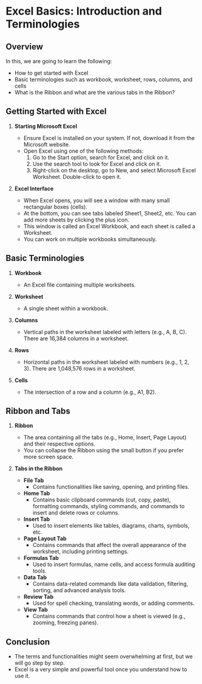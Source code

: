 # Excel Basics: Introduction and Terminologies

## Overview
In this, we are going to learn the following:
- How to get started with Excel
- Basic terminologies such as workbook, worksheet, rows, columns, and cells
- What is the Ribbon and what are the various tabs in the Ribbon?

## Getting Started with Excel
1. **Starting Microsoft Excel**
    - Ensure Excel is installed on your system. If not, download it from the Microsoft website.
    - Open Excel using one of the following methods:
        1. Go to the Start option, search for Excel, and click on it.
        2. Use the search tool to look for Excel and click on it.
        3. Right-click on the desktop, go to New, and select Microsoft Excel Worksheet. Double-click to open it.

2. **Excel Interface**
    - When Excel opens, you will see a window with many small rectangular boxes (cells).
    - At the bottom, you can see tabs labeled Sheet1, Sheet2, etc. You can add more sheets by clicking the plus icon.
    - This window is called an Excel Workbook, and each sheet is called a Worksheet.
    - You can work on multiple workbooks simultaneously.

## Basic Terminologies
1. **Workbook**
    - An Excel file containing multiple worksheets.

2. **Worksheet**
    - A single sheet within a workbook.

3. **Columns**
    - Vertical paths in the worksheet labeled with letters (e.g., A, B, C). There are 16,384 columns in a worksheet.

4. **Rows**
    - Horizontal paths in the worksheet labeled with numbers (e.g., 1, 2, 3). There are 1,048,576 rows in a worksheet.

5. **Cells**
    - The intersection of a row and a column (e.g., A1, B2).

## Ribbon and Tabs
1. **Ribbon**
    - The area containing all the tabs (e.g., Home, Insert, Page Layout) and their respective options.
    - You can collapse the Ribbon using the small button if you prefer more screen space.

2. **Tabs in the Ribbon**
    - **File Tab**
        - Contains functionalities like saving, opening, and printing files.
    - **Home Tab**
        - Contains basic clipboard commands (cut, copy, paste), formatting commands, styling commands, and commands to insert and delete rows or columns.
    - **Insert Tab**
        - Used to insert elements like tables, diagrams, charts, symbols, etc.
    - **Page Layout Tab**
        - Contains commands that affect the overall appearance of the worksheet, including printing settings.
    - **Formulas Tab**
        - Used to insert formulas, name cells, and access formula auditing tools.
    - **Data Tab**
        - Contains data-related commands like data validation, filtering, sorting, and advanced analysis tools.
    - **Review Tab**
        - Used for spell checking, translating words, or adding comments.
    - **View Tab**
        - Contains commands that control how a sheet is viewed (e.g., zooming, freezing panes).

## Conclusion
- The terms and functionalities might seem overwhelming at first, but we will go step by step.
- Excel is a very simple and powerful tool once you understand how to use it.
